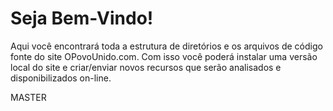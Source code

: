 Seja Bem-Vindo!
====

Aqui você encontrará toda a estrutura de diretórios e os arquivos de código fonte do site OPovoUnido.com. Com isso você poderá instalar uma versão local do site e criar/enviar novos recursos que serão analisados e disponibilizados on-line.

MASTER